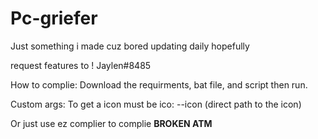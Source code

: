 # Pc-griefer
Just something i made cuz bored updating daily hopefully

request features to ! Jaylen#8485

How to complie:
Download the requirments, bat file, and script then run.

Custom args:
To get a icon must be ico: --icon (direct path to the icon)

Or just use ez complier to complie
**BROKEN ATM**
